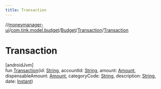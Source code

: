 ```yaml
---
title: Transaction
---
```

//[moneymanager-ui](../../../../index.html)/[com.tink.model.budget](../../index.html)/[Budget](../index.html)/[Transaction](index.html)/[Transaction](-transaction.html)



# Transaction



[androidJvm]\
fun [Transaction](-transaction.html)(id: [String](https://kotlinlang.org/api/latest/jvm/stdlib/kotlin/-string/index.html), accountId: [String](https://kotlinlang.org/api/latest/jvm/stdlib/kotlin/-string/index.html), amount: [Amount](../../../com.tink.model.misc/-amount/index.html), dispensableAmount: [Amount](../../../com.tink.model.misc/-amount/index.html), categoryCode: [String](https://kotlinlang.org/api/latest/jvm/stdlib/kotlin/-string/index.html), description: [String](https://kotlinlang.org/api/latest/jvm/stdlib/kotlin/-string/index.html), date: [Instant](https://developer.android.com/reference/kotlin/java/time/Instant.html))




